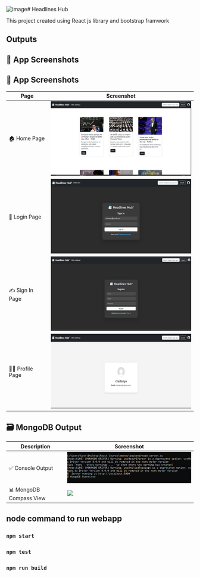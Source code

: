 ![image](https://github.com/user-attachments/assets/c962da78-3567-4ef0-aaef-20f6ed603f9f)# Headlines Hub  

This project created using React js library and bootstrap framwork

## Outputs 

## 🚀 App Screenshots

## 📸 App Screenshots

| Page         | Screenshot |
|--------------|------------|
| 🏠 Home Page  | <img src="output/homePage.png" width="400" height="200"/>|
| 🔐 Login Page | <img src="output/loginPage.png" width="400" height="200"/>|
| ✍️ Sign In Page |<img src="output/signinPage.png" width="400" height="200"/>|
| 🙍‍♂️ Profile Page |<img src="output/profilePage.png" width="400" height="200"/> |


## 🗃️ MongoDB Output

| Description                | Screenshot |
|---------------------------|------------|
| ✅ Console Output          | <img src="output/mongoCmd.png" width="500"/> |
| 📊 MongoDB Compass View   | <img src="screenshots/mongoDB.png" width="500"/> |



## node command to run webapp
### `npm start`
### `npm test`
### `npm run build`



